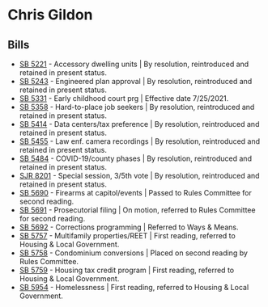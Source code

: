 # Chris Gildon
## Bills
* [SB 5221](/bill/2021-22/sb/5221/) - Accessory dwelling units | By resolution, reintroduced and retained in present status.
* [SB 5243](/bill/2021-22/sb/5243/) - Engineered plan approval | By resolution, reintroduced and retained in present status.
* [SB 5331](/bill/2021-22/sb/5331/) - Early childhood court prg | Effective date 7/25/2021.
* [SB 5358](/bill/2021-22/sb/5358/) - Hard-to-place job seekers | By resolution, reintroduced and retained in present status.
* [SB 5414](/bill/2021-22/sb/5414/) - Data centers/tax preference | By resolution, reintroduced and retained in present status.
* [SB 5455](/bill/2021-22/sb/5455/) - Law enf. camera recordings | By resolution, reintroduced and retained in present status.
* [SB 5484](/bill/2021-22/sb/5484/) - COVID-19/county phases | By resolution, reintroduced and retained in present status.
* [SJR 8201](/bill/2021-22/sjr/8201/) - Special session, 3/5th vote | By resolution, reintroduced and retained in present status.
* [SB 5690](/bill/2021-22/sb/5690/) - Firearms at capitol/events | Passed to Rules Committee for second reading.
* [SB 5691](/bill/2021-22/sb/5691/) - Prosecutorial filing | On motion, referred to Rules Committee for second reading.
* [SB 5692](/bill/2021-22/sb/5692/) - Corrections programming | Referred to Ways & Means.
* [SB 5757](/bill/2021-22/sb/5757/) - Multifamily properties/REET | First reading, referred to Housing & Local Government.
* [SB 5758](/bill/2021-22/sb/5758/) - Condominium conversions | Placed on second reading by Rules Committee.
* [SB 5759](/bill/2021-22/sb/5759/) - Housing tax credit program | First reading, referred to Housing & Local Government.
* [SB 5954](/bill/2021-22/sb/5954/) - Homelessness | First reading, referred to Housing & Local Government.

